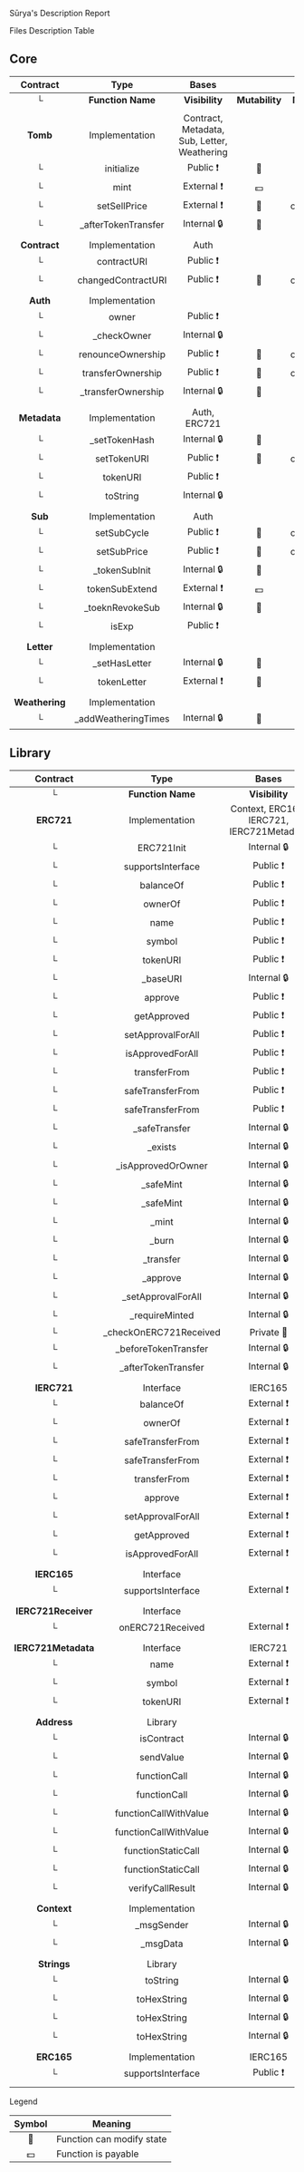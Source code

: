  Sūrya's Description Report

 Files Description Table


## Core

|    Contract    |        Type         |                    Bases                    |                |               |
| :------------: | :-----------------: | :-----------------------------------------: | :------------: | :-----------: |
|       └        |  **Function Name**  |               **Visibility**                | **Mutability** | **Modifiers** |
|                |                     |                                             |                |               |
|    **Tomb**    |   Implementation    | Contract, Metadata, Sub, Letter, Weathering |                |               |
|       └        |     initialize      |                  Public ❗️                   |       🛑        |      NO❗️      |
|       └        |        mint         |                 External ❗️                  |       💵        |      NO❗️      |
|       └        |    setSellPrice     |                 External ❗️                  |       🛑        |   onlyOwner   |
|       └        | _afterTokenTransfer |                 Internal 🔒                  |       🛑        |               |
|                |                     |                                             |                |               |
|  **Contract**  |   Implementation    |                    Auth                     |                |               |
|       └        |     contractURI     |                  Public ❗️                   |                |      NO❗️      |
|       └        | changedContractURI  |                  Public ❗️                   |       🛑        |   onlyOwner   |
|                |                     |                                             |                |               |
|    **Auth**    |   Implementation    |                                             |                |               |
|       └        |        owner        |                  Public ❗️                   |                |      NO❗️      |
|       └        |     _checkOwner     |                 Internal 🔒                  |                |               |
|       └        |  renounceOwnership  |                  Public ❗️                   |       🛑        |   onlyOwner   |
|       └        |  transferOwnership  |                  Public ❗️                   |       🛑        |   onlyOwner   |
|       └        | _transferOwnership  |                 Internal 🔒                  |       🛑        |               |
|                |                     |                                             |                |               |
|  **Metadata**  |   Implementation    |                Auth, ERC721                 |                |               |
|       └        |    _setTokenHash    |                 Internal 🔒                  |       🛑        |               |
|       └        |     setTokenURI     |                  Public ❗️                   |       🛑        |   onlyOwner   |
|       └        |      tokenURI       |                  Public ❗️                   |                |      NO❗️      |
|       └        |      toString       |                 Internal 🔒                  |                |               |
|                |                     |                                             |                |               |
|    **Sub**     |   Implementation    |                    Auth                     |                |               |
|       └        |     setSubCycle     |                  Public ❗️                   |       🛑        |   onlyOwner   |
|       └        |     setSubPrice     |                  Public ❗️                   |       🛑        |   onlyOwner   |
|       └        |    _tokenSubInit    |                 Internal 🔒                  |       🛑        |               |
|       └        |   tokenSubExtend    |                 External ❗️                  |       💵        |      NO❗️      |
|       └        |   _toeknRevokeSub   |                 Internal 🔒                  |       🛑        |               |
|       └        |        isExp        |                  Public ❗️                   |                |      NO❗️      |
|                |                     |                                             |                |               |
|   **Letter**   |   Implementation    |                                             |                |               |
|       └        |    _setHasLetter    |                 Internal 🔒                  |       🛑        |               |
|       └        |     tokenLetter     |                 External ❗️                  |       🛑        |      NO❗️      |
|                |                     |                                             |                |               |
| **Weathering** |   Implementation    |                                             |                |               |
|       └        | _addWeatheringTimes |                 Internal 🔒                  |       🛑        |               |

## Library

|      Contract       |          Type          |                   Bases                   |                |               |
| :-----------------: | :--------------------: | :---------------------------------------: | :------------: | :-----------: |
|          └          |   **Function Name**    |              **Visibility**               | **Mutability** | **Modifiers** |
|     **ERC721**      |     Implementation     | Context, ERC165, IERC721, IERC721Metadata |                |               |
|          └          |       ERC721Init       |                Internal 🔒                 |       🛑        |               |
|          └          |   supportsInterface    |                 Public ❗️                  |                |      NO❗️      |
|          └          |       balanceOf        |                 Public ❗️                  |                |      NO❗️      |
|          └          |        ownerOf         |                 Public ❗️                  |                |      NO❗️      |
|          └          |          name          |                 Public ❗️                  |                |      NO❗️      |
|          └          |         symbol         |                 Public ❗️                  |                |      NO❗️      |
|          └          |        tokenURI        |                 Public ❗️                  |                |      NO❗️      |
|          └          |        _baseURI        |                Internal 🔒                 |                |               |
|          └          |        approve         |                 Public ❗️                  |       🛑        |      NO❗️      |
|          └          |      getApproved       |                 Public ❗️                  |                |      NO❗️      |
|          └          |   setApprovalForAll    |                 Public ❗️                  |       🛑        |      NO❗️      |
|          └          |    isApprovedForAll    |                 Public ❗️                  |                |      NO❗️      |
|          └          |      transferFrom      |                 Public ❗️                  |       🛑        |      NO❗️      |
|          └          |    safeTransferFrom    |                 Public ❗️                  |       🛑        |      NO❗️      |
|          └          |    safeTransferFrom    |                 Public ❗️                  |       🛑        |      NO❗️      |
|          └          |     _safeTransfer      |                Internal 🔒                 |       🛑        |               |
|          └          |        _exists         |                Internal 🔒                 |                |               |
|          └          |   _isApprovedOrOwner   |                Internal 🔒                 |                |               |
|          └          |       _safeMint        |                Internal 🔒                 |       🛑        |               |
|          └          |       _safeMint        |                Internal 🔒                 |       🛑        |               |
|          └          |         _mint          |                Internal 🔒                 |       🛑        |               |
|          └          |         _burn          |                Internal 🔒                 |       🛑        |               |
|          └          |       _transfer        |                Internal 🔒                 |       🛑        |               |
|          └          |        _approve        |                Internal 🔒                 |       🛑        |               |
|          └          |   _setApprovalForAll   |                Internal 🔒                 |       🛑        |               |
|          └          |     _requireMinted     |                Internal 🔒                 |                |               |
|          └          | _checkOnERC721Received |                 Private 🔐                 |       🛑        |               |
|          └          |  _beforeTokenTransfer  |                Internal 🔒                 |       🛑        |               |
|          └          |  _afterTokenTransfer   |                Internal 🔒                 |       🛑        |               |
|                     |                        |                                           |                |               |
|     **IERC721**     |       Interface        |                  IERC165                  |                |               |
|          └          |       balanceOf        |                External ❗️                 |                |      NO❗️      |
|          └          |        ownerOf         |                External ❗️                 |                |      NO❗️      |
|          └          |    safeTransferFrom    |                External ❗️                 |       🛑        |      NO❗️      |
|          └          |    safeTransferFrom    |                External ❗️                 |       🛑        |      NO❗️      |
|          └          |      transferFrom      |                External ❗️                 |       🛑        |      NO❗️      |
|          └          |        approve         |                External ❗️                 |       🛑        |      NO❗️      |
|          └          |   setApprovalForAll    |                External ❗️                 |       🛑        |      NO❗️      |
|          └          |      getApproved       |                External ❗️                 |                |      NO❗️      |
|          └          |    isApprovedForAll    |                External ❗️                 |                |      NO❗️      |
|                     |                        |                                           |                |               |
|     **IERC165**     |       Interface        |                                           |                |               |
|          └          |   supportsInterface    |                External ❗️                 |                |      NO❗️      |
|                     |                        |                                           |                |               |
| **IERC721Receiver** |       Interface        |                                           |                |               |
|          └          |    onERC721Received    |                External ❗️                 |       🛑        |      NO❗️      |
|                     |                        |                                           |                |               |
| **IERC721Metadata** |       Interface        |                  IERC721                  |                |               |
|          └          |          name          |                External ❗️                 |                |      NO❗️      |
|          └          |         symbol         |                External ❗️                 |                |      NO❗️      |
|          └          |        tokenURI        |                External ❗️                 |                |      NO❗️      |
|                     |                        |                                           |                |               |
|     **Address**     |        Library         |                                           |                |               |
|          └          |       isContract       |                Internal 🔒                 |                |               |
|          └          |       sendValue        |                Internal 🔒                 |       🛑        |               |
|          └          |      functionCall      |                Internal 🔒                 |       🛑        |               |
|          └          |      functionCall      |                Internal 🔒                 |       🛑        |               |
|          └          | functionCallWithValue  |                Internal 🔒                 |       🛑        |               |
|          └          | functionCallWithValue  |                Internal 🔒                 |       🛑        |               |
|          └          |   functionStaticCall   |                Internal 🔒                 |                |               |
|          └          |   functionStaticCall   |                Internal 🔒                 |                |               |
|          └          |    verifyCallResult    |                Internal 🔒                 |                |               |
|                     |                        |                                           |                |               |
|     **Context**     |     Implementation     |                                           |                |               |
|          └          |       _msgSender       |                Internal 🔒                 |                |               |
|          └          |        _msgData        |                Internal 🔒                 |                |               |
|                     |                        |                                           |                |               |
|     **Strings**     |        Library         |                                           |                |               |
|          └          |        toString        |                Internal 🔒                 |                |               |
|          └          |      toHexString       |                Internal 🔒                 |                |               |
|          └          |      toHexString       |                Internal 🔒                 |                |               |
|          └          |      toHexString       |                Internal 🔒                 |                |               |
|                     |                        |                                           |                |               |
|     **ERC165**      |     Implementation     |                  IERC165                  |                |               |
|          └          |   supportsInterface    |                 Public ❗️                  |                |      NO❗️      |
|                     |                        |                                           |                |               |

 Legend

| Symbol | Meaning                   |
| :----: | ------------------------- |
|   🛑    | Function can modify state |
|   💵    | Function is payable       |
